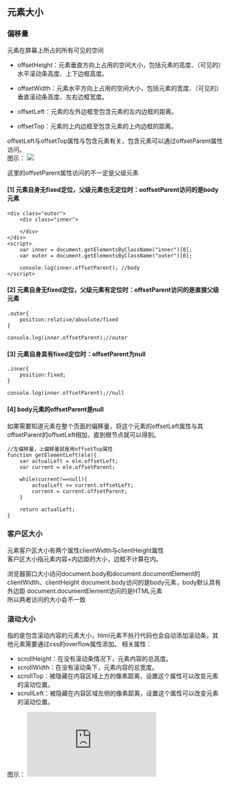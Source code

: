 ## 元素大小
### 偏移量
元素在屏幕上所占的所有可见的空间   
+ offsetHeight：元素垂直方向上占用的空间大小，包括元素的高度、（可见的）水平滚动条高度、上下边框高度。
+ offsetWidth：元素水平方向上占用的空间大小，包括元素的宽度、（可见的）垂直滚动条高度、左右边框宽度。

+ offsetLeft：元素的左外边框至包含元素的左内边框的距离。
+ offsetTop：元素的上内边框至包含元素的上内边框的距离。  

offsetLeft与offsetTop属性与包含元素有关，包含元素可以通过offsetParent属性访问。   
图示：
![](http://images2015.cnblogs.com/blog/740839/201609/740839-20160901091826449-1099471755.jpg)

这里的offsetParent属性访问的不一定是父级元素  
#### [1] 元素自身无fixed定位，父级元素也无定位时：ooffsetParent访问的是body元素
```
<div class="outer">
    <div class="inner">
    
    </div>
</div>
<script>
    var inner = document.getElementsByClassName("inner")[0];
    var outer = document.getElementsByClassName("outer")[0];

    console.log(inner.offsetParent); //body
</script>
```
#### [2] 元素自身无fixed定位，父级元素有定位时：offsetParent访问的是直接父级元素
```
.outer{
    position:relative/absolute/fixed
}

console.log(inner.offsetParent);//outer
```
#### [3] 元素自身具有fixed定位时：offsetParent为null
```
.inner{
    position:fixed;
}

console.log(inner.offsetParent);//null
```
#### [4] body元素的offsetParent是null

如果需要知道元素在整个页面的偏移量，将这个元素的offsetLeft属性与其offsetParent的offsetLeft相加，直到根节点就可以得到。
```
//左偏移量，上偏移量就是用offsetTop属性
function getElementLeft(ele){
    var actualLeft = ele.offsetLeft;
    var current = ele.offsetParent;

    while(current!==null){
        actualLeft += current.offsetLeft;
        current = current.offsetParent;
    }
    
    return actualLeft;
}
```

### 客户区大小
元素客户区大小有两个属性clientWidth与clientHeight属性   
客户区大小指元素内容+内边距的大小，边框不计算在内。

浏览器窗口大小访问document.body和document.documentElement的clientWidth、clientHeight
document.body访问的是body元素，body默认具有外边距
document.documentElement访问的是HTML元素   
所以两者访问的大小会不一致

### 滚动大小
指的是包含滚动内容的元素大小，html元素不执行代码也会自动添加滚动条，其他元素需要通过css的overflow属性添加。
相关属性：
+ scrollHeight：在没有滚动条情况下，元素内容的总高度。
+ scrollWidth：在没有滚动条下，元素内容的总宽度。
+ scrollTop：被隐藏在内容区域上方的像素距离，设置这个属性可以改变元素的滚动位置。
+ scrollLeft：被隐藏在内容区域左侧的像素距离，设置这个属性可以改变元素的滚动位置。

图示：
![](http://runninggiant.cn/kod/index.php?share/file&user=103&sid=4b5rt8p6)